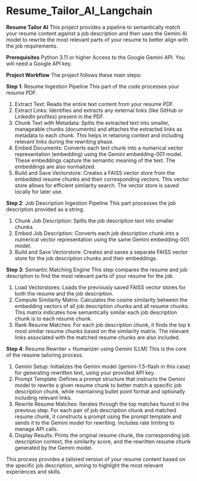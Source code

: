 # Resume_Tailor_AI_Langchain

**Resume Tailor AI**
This project provides a pipeline to semantically match your resume content against a job description and then uses the Gemini AI model to rewrite the most relevant parts of your resume to better align with the job requirements.

**Prerequisites**
  Python 3.11 or higher
  Access to the Google Gemini API. You will need a Google API key.

**Project Workflow**
The project follows these main steps:

**Step 1**: Resume Ingestion Pipeline
This part of the code processes your resume PDF.

  1. Extract Text: Reads the entire text content from your resume PDF.
  2. Extract Links: Identifies and extracts any external links (like GitHub or LinkedIn profiles) present in the PDF.
  3. Chunk Text with Metadata: Splits the extracted text into smaller, manageable chunks (documents) and attaches the extracted links as              metadata to each chunk. This helps in retaining context and including relevant links during the rewriting phase.
  4. Embed Documents: Converts each text chunk into a numerical vector representation (embedding) using the Gemini embedding-001 model. These         embeddings capture the semantic meaning of the text. The embeddings are also normalized.
  5. Build and Save Vectorstore: Creates a FAISS vector store from the embedded resume chunks and their corresponding vectors. This vector store      allows for efficient similarity search. The vector store is saved locally for later use.

**Step 2**: Job Description Ingestion Pipeline
This part processes the job description provided as a string.

  1. Chunk Job Description: Splits the job description text into smaller chunks.
  2. Embed Job Description: Converts each job description chunk into a numerical vector representation using the same Gemini embedding-001 model.
  3. Build and Save Vectorstore: Creates and saves a separate FAISS vector store for the job description chunks and their embeddings.

**Step 3**: Semantic Matching Engine
This step compares the resume and job description to find the most relevant parts of your resume for the job.

  1. Load Vectorstores: Loads the previously saved FAISS vector stores for both the resume and the job description.
  2. Compute Similarity Matrix: Calculates the cosine similarity between the embedding vectors of all job description chunks and all resume           chunks. This matrix indicates how semantically similar each job description chunk is to each resume chunk.
  3. Rank Resume Matches: For each job description chunk, it finds the top k most similar resume chunks based on the similarity matrix. The           relevant links associated with the matched resume chunks are also included.

**Step 4**: Resume Rewriter + Humanizer using Gemini (LLM)
This is the core of the resume tailoring process.

  1. Gemini Setup: Initializes the Gemini model (gemini-1.5-flash in this case) for generating rewritten text, using your provided API key.
  2. Prompt Template: Defines a prompt structure that instructs the Gemini model to rewrite a given resume chunk to better match a specific job       description chunk, while maintaining bullet point format and optionally including relevant links.
  3. Rewrite Resume Matches: Iterates through the top matches found in the previous step. For each pair of job description chunk and matched          resume chunk, it constructs a prompt using the prompt template and sends it to the Gemini model for rewriting. Includes rate limiting to         manage API calls.
  4. Display Results: Prints the original resume chunk, the corresponding job description context, the similarity score, and the rewritten            resume chunk generated by the Gemini model.

This process provides a tailored version of your resume content based on the specific job description, aiming to highlight the most relevant experiences and skills.
